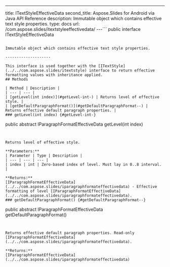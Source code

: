 ---
title: ITextStyleEffectiveData
second_title: Aspose.Slides for Android via Java API Reference
description: Immutable object which contains effective text style properties.
type: docs
url: /com.aspose.slides/itextstyleeffectivedata/
---```
public interface ITextStyleEffectiveData
```

Immutable object which contains effective text style properties.

--------------------

This interface is used together with the [ITextStyle](../../com.aspose.slides/itextstyle) interface to return effective formatting values with inheritance applied.
## Methods

| Method | Description |
| --- | --- |
| [getLevel(int index)](#getLevel-int-) | Returns level of effective style. |
| [getDefaultParagraphFormat()](#getDefaultParagraphFormat--) | Returns effective default paragraph properties. |
### getLevel(int index) {#getLevel-int-}
```
public abstract IParagraphFormatEffectiveData getLevel(int index)
```


Returns level of effective style.

**Parameters:**
| Parameter | Type | Description |
| --- | --- | --- |
| index | int | Zero-based index of level. Must lay in 0..8 interval. |

**Returns:**
[IParagraphFormatEffectiveData](../../com.aspose.slides/iparagraphformateffectivedata) - Effective formatting of level [IParagraphFormatEffectiveData](../../com.aspose.slides/iparagraphformateffectivedata).
### getDefaultParagraphFormat() {#getDefaultParagraphFormat--}
```
public abstract IParagraphFormatEffectiveData getDefaultParagraphFormat()
```


Returns effective default paragraph properties. Read-only [IParagraphFormatEffectiveData](../../com.aspose.slides/iparagraphformateffectivedata).

**Returns:**
[IParagraphFormatEffectiveData](../../com.aspose.slides/iparagraphformateffectivedata)
